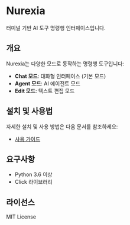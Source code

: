 # Nurexia

터미널 기반 AI 도구 명령행 인터페이스입니다.

## 개요

Nurexia는 다양한 모드로 동작하는 명령행 도구입니다:

- **Chat 모드**: 대화형 인터페이스 (기본 모드)
- **Agent 모드**: AI 에이전트 모드
- **Edit 모드**: 텍스트 편집 모드

## 설치 및 사용법

자세한 설치 및 사용 방법은 다음 문서를 참조하세요:

- [사용 가이드](./docs/usage.md)

## 요구사항

- Python 3.6 이상
- Click 라이브러리

## 라이선스

MIT License